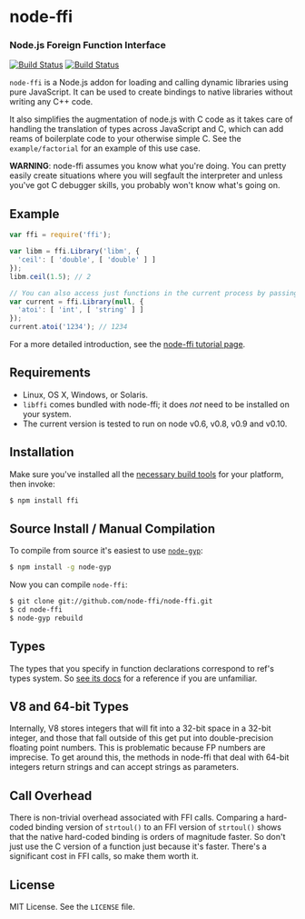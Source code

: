 node-ffi
========
### Node.js Foreign Function Interface
[![Build Status](https://travis-ci.org/node-ffi/node-ffi.svg?branch=master)](https://travis-ci.org/node-ffi/node-ffi)
[![Build Status](https://ci.appveyor.com/api/projects/status/n81apam1igfw8491?svg=true)](https://ci.appveyor.com/project/TooTallNate/node-ffi)

`node-ffi` is a Node.js addon for loading and calling dynamic libraries using
pure JavaScript. It can be used to create bindings to native libraries without
writing any C++ code.

It also simplifies the augmentation of node.js with C code as it takes care of
handling the translation of types across JavaScript and C, which can add reams
of boilerplate code to your otherwise simple C. See the `example/factorial`
for an example of this use case.

**WARNING**: node-ffi assumes you know what you're doing. You can pretty easily
create situations where you will segfault the interpreter and unless you've got
C debugger skills, you probably won't know what's going on.

Example
-------

``` js
var ffi = require('ffi');

var libm = ffi.Library('libm', {
  'ceil': [ 'double', [ 'double' ] ]
});
libm.ceil(1.5); // 2

// You can also access just functions in the current process by passing a null
var current = ffi.Library(null, {
  'atoi': [ 'int', [ 'string' ] ]
});
current.atoi('1234'); // 1234
```

For a more detailed introduction, see the [node-ffi tutorial page][tutorial].

Requirements
------------

 * Linux, OS X, Windows, or Solaris.
 * `libffi` comes bundled with node-ffi; it does *not* need to be installed on your system.
 * The current version is tested to run on node v0.6, v0.8, v0.9 and v0.10.

Installation
------------

Make sure you've installed all the [necessary build
tools](https://github.com/TooTallNate/node-gyp#installation) for your platform,
then invoke:

``` bash
$ npm install ffi
```

Source Install / Manual Compilation
-----------------------------------

To compile from source it's easiest to use
[`node-gyp`](https://github.com/TooTallNate/node-gyp):

``` bash
$ npm install -g node-gyp
```

Now you can compile `node-ffi`:

``` bash
$ git clone git://github.com/node-ffi/node-ffi.git
$ cd node-ffi
$ node-gyp rebuild
```

Types
-----

The types that you specify in function declarations correspond to ref's types
system. So [see its docs][ref-types] for
a reference if you are unfamiliar.

V8 and 64-bit Types
-------------------

Internally, V8 stores integers that will fit into a 32-bit space in a 32-bit
integer, and those that fall outside of this get put into double-precision
floating point numbers. This is problematic because FP numbers are imprecise.
To get around this, the methods in node-ffi that deal with 64-bit integers return
strings and can accept strings as parameters.

Call Overhead
-------------

There is non-trivial overhead associated with FFI calls. Comparing a hard-coded
binding version of `strtoul()` to an FFI version of `strtoul()` shows that the
native hard-coded binding is orders of magnitude faster. So don't just use the
C version of a function just because it's faster. There's a significant cost in
FFI calls, so make them worth it.

License
-------

MIT License. See the `LICENSE` file.

[v1apichanges]: https://github.com/node-ffi/node-ffi/wiki/API-changes-from-v0.x-to-v1.x
[tutorial]: https://github.com/node-ffi/node-ffi/wiki/Node-FFI-Tutorial
[ref-types]: https://github.com/TooTallNate/ref#built-in-types
